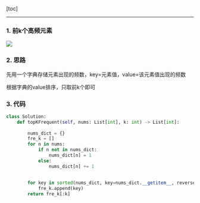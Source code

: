 [toc]

---

### 1. 前k个高频元素

![](https://i.loli.net/2019/12/21/2xBtQY9eURy4hCb.jpg)

### 2. 思路

先用一个字典存储元素出现的频数，key=元素值，value=该元素值出现的频数

根据字典的value排序，只取前k个即可

### 3. 代码

```python
class Solution:
    def topKFrequent(self, nums: List[int], k: int) -> List[int]:
        
        nums_dict = {}
        fre_k = []
        for n in nums:    
            if n not in nums_dict:         
                nums_dict[n] = 1
            else:
                nums_dict[n] += 1
            
        
        for key in sorted(nums_dict, key=nums_dict.__getitem__, reverse=True):
            fre_k.append(key)  
        return fre_k[:k]
```

